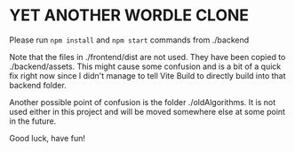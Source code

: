 # YET ANOTHER WORDLE CLONE

Please run `npm install` and `npm start` commands from ./backend

Note that the files in ./frontend/dist are not used. They have been copied to ./backend/assets. This might cause some confusion and is a bit of a quick fix right now since I didn't manage to tell Vite Build to directly build into that backend folder.

Another possible point of confusion is the folder ./oldAlgorithms. It is not used either in this project and will be moved somewhere else at some point in the future.

Good luck, have fun!
